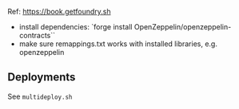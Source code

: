 Ref: https://book.getfoundry.sh

- install dependencies: `forge install OpenZeppelin/openzeppelin-contracts``
- make sure remappings.txt works with installed libraries, e.g. openzeppelin


## Deployments
See `multideploy.sh`